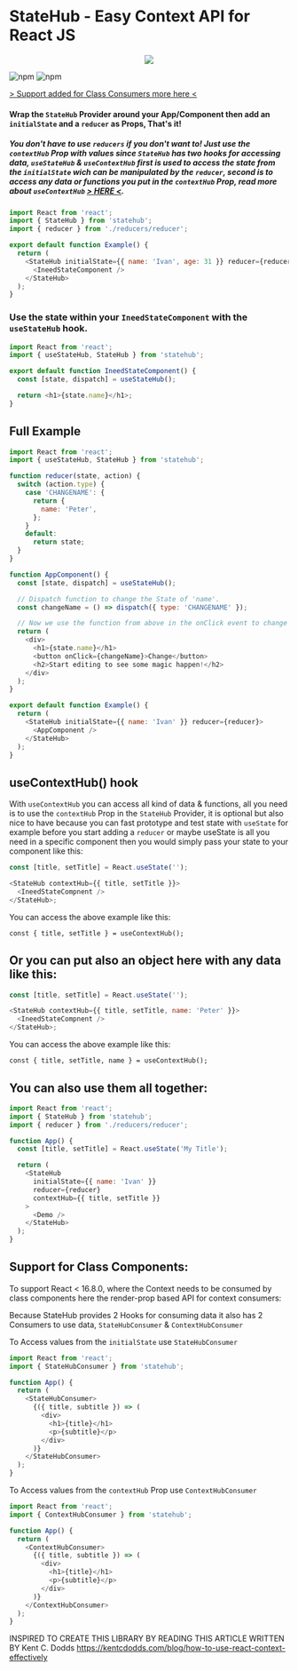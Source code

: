 # StateHub - Easy Context API for React JS

<p align="center">
    <img src="https://i.gyazo.com/ae444147bc31116599b52ab0138b97d7.png">
</p>

![npm](https://img.shields.io/npm/v/statehub)
![npm](https://img.shields.io/npm/dw/statehub)

[> Support added for Class Consumers more here <](#support-for-class-components)

#### Wrap the `StateHub` Provider around your App/Component then add an `initialState` and a `reducer` as Props, That's it!

##### **_You don't have to use `reducers` if you don't want to!_** Just use the `contextHub` Prop with values since `StateHub` has two hooks for accessing data, `useStateHub` & `useContextHub` first is used to access the state from the `initialState` wich can be manipulated by the `reducer`, second is to access any data or functions you put in the `contextHub` Prop, read more about `useContextHub` [> HERE <](#usecontexthub-hook).

```javascript
import React from 'react';
import { StateHub } from 'statehub';
import { reducer } from './reducers/reducer';

export default function Example() {
  return (
    <StateHub initialState={{ name: 'Ivan', age: 31 }} reducer={reducer}>
      <IneedStateComponent />
    </StateHub>
  );
}
```

### Use the state within your `IneedStateComponent` with the `useStateHub` hook.

```javascript
import React from 'react';
import { useStateHub, StateHub } from 'statehub';

export default function IneedStateComponent() {
  const [state, dispatch] = useStateHub();

  return <h1>{state.name}</h1>;
}
```

## Full Example

```javascript
import React from 'react';
import { useStateHub, StateHub } from 'statehub';

function reducer(state, action) {
  switch (action.type) {
    case 'CHANGENAME': {
      return {
        name: 'Peter',
      };
    }
    default:
      return state;
  }
}

function AppComponent() {
  const [state, dispatch] = useStateHub();

  // Dispatch function to change the State of 'name'.
  const changeName = () => dispatch({ type: 'CHANGENAME' });

  // Now we use the function from above in the onClick event to change the State.
  return (
    <div>
      <h1>{state.name}</h1>
      <button onClick={changeName}>Change</button>
      <h2>Start editing to see some magic happen!</h2>
    </div>
  );
}

export default function Example() {
  return (
    <StateHub initialState={{ name: 'Ivan' }} reducer={reducer}>
      <AppComponent />
    </StateHub>
  );
}
```

## useContextHub() hook

With `useContextHub` you can access all kind of data & functions, all you need is to use the `contextHub` Prop in the `StateHub` Provider, it is optional but also nice to have because you can fast prototype and test state with `useState` for example before you start adding a `reducer` or maybe useState is all you need in a specific component then you would simply pass your state to your component like this:

```javascript
const [title, setTitle] = React.useState('');

<StateHub contextHub={{ title, setTitle }}>
  <IneedStateCompnent />
</StateHub>;
```

You can access the above example like this:

`const { title, setTitle } = useContextHub();`

## Or you can put also an object here with any data like this:

```javascript
const [title, setTitle] = React.useState('');

<StateHub contextHub={{ title, setTitle, name: 'Peter' }}>
  <IneedStateCompnent />
</StateHub>;
```

You can access the above example like this:

`const { title, setTitle, name } = useContextHub();`

## You can also use them all together:

```javascript
import React from 'react';
import { StateHub } from 'statehub';
import { reducer } from './reducers/reducer';

function App() {
  const [title, setTitle] = React.useState('My Title');

  return (
    <StateHub
      initialState={{ name: 'Ivan' }}
      reducer={reducer}
      contextHub={{ title, setTitle }}
    >
      <Demo />
    </StateHub>
  );
}
```

## Support for Class Components:

To support React < 16.8.0, where the Context needs to be consumed by class
components here the render-prop based API for context consumers:

Because StateHub provides 2 Hooks for consuming data it also has
2 Consumers to use data, `StateHubConsumer` & `ContextHubConsumer`

To Access values from the `initialState` use `StateHubConsumer`

```javascript
import React from 'react';
import { StateHubConsumer } from 'statehub';

function App() {
  return (
    <StateHubConsumer>
      {({ title, subtitle }) => (
        <div>
          <h1>{title}</h1>
          <p>{subtitle}</p>
        </div>
      )}
    </StateHubConsumer>
  );
}
```

To Access values from the `contextHub` Prop use `ContextHubConsumer`

```javascript
import React from 'react';
import { ContextHubConsumer } from 'statehub';

function App() {
  return (
    <ContextHubConsumer>
      {({ title, subtitle }) => (
        <div>
          <h1>{title}</h1>
          <p>{subtitle}</p>
        </div>
      )}
    </ContextHubConsumer>
  );
}
```

INSPIRED TO CREATE THIS LIBRARY BY READING THIS ARTICLE WRITTEN BY Kent C. Dodds
https://kentcdodds.com/blog/how-to-use-react-context-effectively

[build-badge]: https://img.shields.io/travis/user/repo/master.png?style=flat-square
[build]: https://travis-ci.org/user/repo
[npm-badge]: https://img.shields.io/npm/v/npm-package.png?style=flat-square
[npm]: https://www.npmjs.org/package/npm-package
[coveralls-badge]: https://img.shields.io/coveralls/user/repo/master.png?style=flat-square
[coveralls]: https://coveralls.io/github/user/repo
